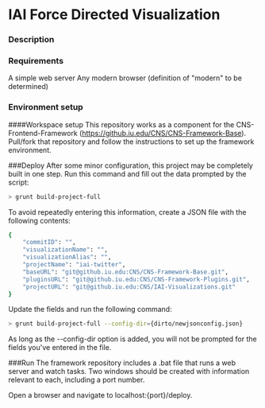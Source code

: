 IAI Force Directed Visualization
==================
### Description

### Requirements
A simple web server
Any modern browser (definition of "modern" to be determined)

### Environment setup
####Workspace setup
This repository works as a component for the CNS-Frontend-Framework (https://github.iu.edu/CNS/CNS-Framework-Base). Pull/fork that repository and follow the instructions to set up the framework environment. 

###Deploy
After some minor configuration, this project may be completely built in one step. Run this command and fill out the data prompted by the script:
```sh
> grunt build-project-full
```

To avoid repeatedly entering this information, create a JSON file with the following contents: 
```sh
{
	"commitID": "",
	"visualizationName": "",
	"visualizationAlias": "",
	"projectName": "iai-twitter",
	"baseURL": "git@github.iu.edu:CNS/CNS-Framework-Base.git",
	"pluginsURL": "git@github.iu.edu:CNS/CNS-Framework-Plugins.git",
	"projectURL": "git@github.iu.edu:CNS/IAI-Visualizations.git"
}
```

Update the fields and run the following command:
```sh
> grunt build-project-full --config-dir={dirto/newjsonconfig.json}
```

As long as the --config-dir option is added, you will not be prompted for the fields you've entered in the file. 

###Run
The framework repository includes a .bat file that runs a web server and watch tasks. Two windows should be created with information relevant to each, including a port number.

Open a browser and navigate to localhost:{port}/deploy. 
